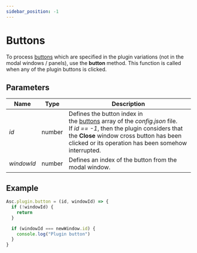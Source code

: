 ```yaml
---
sidebar_position: -1
---
```


# Buttons

To process [buttons](../structure/manifest/manifest.md#variationsbuttons) which are specified in the plugin variations (not in the modal windows / panels), use the **button** method. This function is called when any of the plugin buttons is clicked.

## Parameters

| Name       | Type   | Description                                                                                                                                                                                                                                                                     |
| ---------- | ------ | ------------------------------------------------------------------------------------------------------------------------------------------------------------------------------------------------------------------------------------------------------------------------------- |
| *id*       | number | Defines the button index in the [buttons](../structure/manifest/manifest.md#variationsbuttons) array of the *config.json* file. If *id == -1*, then the plugin considers that the **Close** window cross button has been clicked or its operation has been somehow interrupted. |
| *windowId* | number | Defines an index of the button from the modal window.                                                                                                                                                                                                                           |

## Example

``` ts
Asc.plugin.button = (id, windowId) => {
  if (!windowId) {
    return
  }

  if (windowId === newWindow.id) {
    console.log("Plugin button")
  }
}
```
